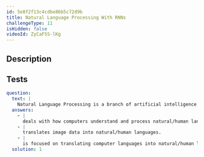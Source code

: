 ```yaml
---
id: 5e8f2f13c4cdbe86b5c72d9b
title: Natural Language Processing With RNNs
challengeType: 11
isHidden: false
videoId: ZyCaF5S-lKg
---
```


## Description

<section id='description'>
</section>

## Tests

<section id='tests'>

```yml
question:
  text: |
    Natural Language Processing is a branch of artificial intelligence that...:
  answers:
    - |
      deals with how computers understand and process natural/human languages.
    - |
      translates image data into natural/human languages.
    - |
      is focused on translating computer languages into natural/human languages.
  solution: 1
```

</section>
